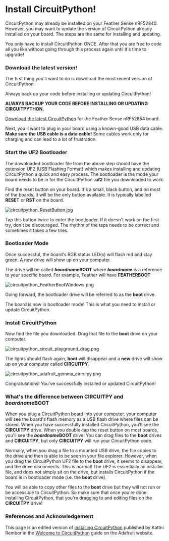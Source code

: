 # Install CircuitPython!

CircuitPython may already be installed on your Feather Sense nRF52840. However, you may want to update the version of CircuitPython already installed on your board. The steps are the same for installing and updating.&#x20;

You only have to install CircuitPython ONCE. After that you are free to code all you like without going through this process again until it's time to upgrade!

### Download the latest version!

The first thing you'll want to do is download the most recent version of CircuitPython.

Always back up your code before installing or updating CircuitPython!

**ALWAYS BACKUP YOUR CODE BEFORE INSTALLING OR UPDATING CIRCUITPYTHON.**&#x20;

[Download the latest CircuitPython](https://circuitpython.org/board/feather\_bluefruit\_sense/) for the Feather Sense nRF52854 board.

Next, you'll want to plug in your board using a known-good USB data cable. **Make sure the USB cable is a data cable!** Some cables work only for charging and can lead to a lot of frustration.

### Start the UF2 Bootloader

The downloaded bootloader file from the above step should have the extension UF2 (USB Flashing Format) which makes installing and updating CircuitPython a quick and easy process. The bootloader is the mode your board needs to be in for the CircuitPython **.uf2** file you downloaded to work.&#x20;

Find the reset button on your board. It's a small, black button, and on most of the boards, it will be the only button available. It is typically labelled **RESET** or **RST** on the board.&#x20;

![circuitpython\_ResetButton.jpg](https://cdn-learn.adafruit.com/assets/assets/000/048/977/medium800/circuitpython\_ResetButton.jpg?1512750806)

Tap this button twice to enter the bootloader. If it doesn't work on the first try, don't be discouraged. The rhythm of the taps needs to be correct and sometimes it takes a few tries.&#x20;

### Bootloader Mode

Once successful, the board's RGB status LED(s) will flash red and stay green. A new drive will show up on your computer.

The drive will be called _**boardname**_**BOOT** where _**boardname**_ is a reference to your specific board. For example, Feather will have **FEATHERBOOT**

![circuitpython\_FeatherBootWindows.png](https://cdn-learn.adafruit.com/assets/assets/000/048/978/medium800/circuitpython\_FeatherBootWindows.png?1512750806)

Going forward, the bootloader drive will be referred to as the **boot** drive.

The board is now in bootloader mode! This is what you need to install or update CircuitPython.

### Install CircuitPython

Now find the file you downloaded. Drag that file to the **boot** drive on your computer.

![circuitpython\_circuit\_playground\_drag.png](https://cdn-learn.adafruit.com/assets/assets/000/049/259/medium800/circuitpython\_circuit\_playground\_drag.png?1513181045)

The lights should flash again, **boot** will disappear and a **new** drive will show up on your computer called **CIRCUITPY**.

![circuitpython\_adafruit\_gemma\_circuipy.png](https://cdn-learn.adafruit.com/assets/assets/000/048/980/medium800/circuitpython\_adafruit\_gemma\_circuipy.png?1512750807)

Congratulations! You've successfully installed or updated CircuitPython!

### What's the difference between **CIRCUITPY** and _**boardname**_**BOOT**&#x20;

When you plug a CircuitPython board into your computer, your computer will see the board's flash memory as a USB flash drive where files can be stored. When you have successfully installed CircuitPython, you'll see the **CIRCUITPY** drive. When you double-tap the reset button on most boards, you'll see the _**boardname**_**BOOT** drive. You can drag files to the **boot** drives and **CIRCUITPY**, but only **CIRCUITPY** will run your CircuitPython code.

Normally, when you drag a file to a mounted USB drive, the file copies to the drive and then is able to be seen in your file explorer. However, when you drag the CircuitPython UF2 file to the **boot** drive, it seems to disappear, and the drive disconnects. This is normal! The UF2 is essentially an installer file, and does not simply sit on the drive, but installs CircuitPython if the board is in bootloader mode (i.e. the **boot** drive).

You will be able to copy other files to the **boot** drive but they will not run or be accessible to CircuitPython. So make sure that once you're done installing CircuitPython, that you're dragging to and editing files on the **CIRCUITPY** drive!

### References and Acknowledgement

This page is an edited version of [Installing CircuitPython](https://learn.adafruit.com/welcome-to-circuitpython/installing-circuitpython) published by Kattni Rembor in the [Welcome to CircuitPython](https://learn.adafruit.com/welcome-to-circuitpython/overview) guide on the Adafruit website.
